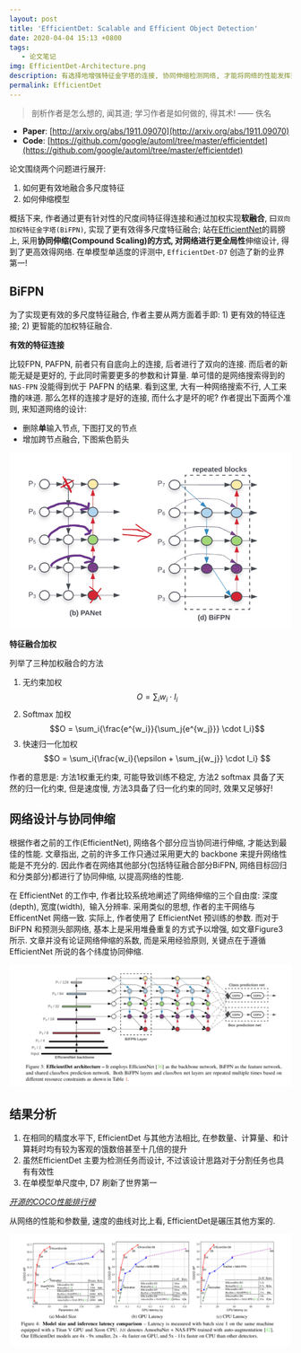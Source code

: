 ```yaml
---
layout: post
title: 'EfficientDet: Scalable and Efficient Object Detection'
date: 2020-04-04 15:13 +0800
tags:
   - 论文笔记
img: EfficientDet-Architecture.png
description: 有选择地增强特征金字塔的连接, 协同伸缩检测网络, 才能将网络的性能发挥到极致!
permalink: EfficientDet
---
```


> 剖析作者是怎么想的, 闻其道;
> 学习作者是如何做的, 得其术!
> —— 佚名

- **Paper**: [http://arxiv.org/abs/1911.09070](http://arxiv.org/abs/1911.09070)
- **Code**: [https://github.com/google/automl/tree/master/efficientdet](https://github.com/google/automl/tree/master/efficientdet)
  

论文围绕两个问题进行展开:
1. 如何更有效地融合多尺度特征
2. 如何伸缩模型

概括下来, 作者通过更有针对性的尺度间特征得连接和通过加权实现**软融合**, 曰`双向加权特征金字塔(BiFPN)`, 实现了更有效得多尺度特征融合; 站在[EfficientNet](https://arxiv.org/abs/1905.11946)的肩膀上, 采用**协同伸缩(Compound Scaling)**的方式, 对网络进行更**全局性**伸缩设计, 得到了更高效得网络. 在单模型单适度的评测中, `EfficientDet-D7` 创造了新的业界第一!

## BiFPN

为了实现更有效的多尺度特征融合, 作者主要从两方面着手即: 1) 更有效的特征连接; 2) 更智能的加权特征融合.

**有效的特征连接**

比较FPN, PAFPN, 前者只有自底向上的连接, 后者进行了双向的连接. 而后者的新能无疑是更好的, 于此同时需要更多的参数和计算量. 单可惜的是网络搜索得到的`NAS-FPN` 没能得到优于 PAFPN 的结果. 看到这里, 大有一种网络搜索不行, 人工来撸的味道. 那么怎样的连接才是好的连接, 而什么才是坏的呢? 作者提出下面两个准则, 来知道网络的设计:

- 删除**单**输入节点, 下图打叉的节点
- 增加跨节点融合, 下图紫色箭头
    
![](/assets/img/BiFPN.png)

**特征融合加权**

列举了三种加权融合的方法

1. 无约束加权 $$O = \sum_i{w_i \cdot I_i}$$
2. Softmax 加权 $$O = \sum_i{\frac{e^{w_i}}{\sum_j{e^{w_j}}} \cdot I_i}$$
3. 快速归一化加权 $$O = \sum_i{\frac{w_i}{\epsilon + \sum_j{w_j}} \cdot I_i} $$
  
作者的意思是: 方法1权重无约束, 可能导致训练不稳定, 方法2 softmax 具备了天然的归一化约束, 但是速度慢, 方法3具备了归一化约束的同时, 效果又足够好!

## 网络设计与协同伸缩

根据作者之前的工作(EfficientNet), 网络各个部分应当协同进行伸缩, 才能达到最佳的性能. 文章指出, 之前的许多工作只通过采用更大的 backbone 来提升网络性能是不充分的. 因此作者在网络其他部分(包括特征融合部分BiFPN, 网络目标回归和分类部分)都进行了协同伸缩, 以提高网络的性能.

在 EfficientNet 的工作中, 作者比较系统地阐述了网络伸缩的三个自由度: 深度(depth), 宽度(width),  输入分辨率. 采用类似的思想, 作者的主干网络与EfficentNet 网络一致. 实际上, 作者使用了 EfficientNet 预训练的参数. 而对于 BiFPN 和预测头部网络, 基本上是采用堆叠重复的方式予以增强, 如文章Figure3 所示. 文章并没有论证网络伸缩的系数, 而是采用经验原则, 关键点在于遵循 EfficientNet 所说的各个纬度协同伸缩. 


![](/assets/img/EfficientDet-Architecture.png)

## 结果分析

1. 在相同的精度水平下, EfficientDet 与其他方法相比, 在参数量、计算量、和计算耗时均有较为客观的饿数倍甚至十几倍的提升
2. 虽然EfficientDet 主要为检测任务而设计, 不过该设计思路对于分割任务也具有有效性
3. 在单模型单尺度中, D7 刷新了世界第一

*[开源的COCO性能排行榜](https://paperswithcode.com/sota/object-detection-on-coco)*

从网络的性能和参数量, 速度的曲线对比上看, EfficientDet是碾压其他方案的.

![](/assets/img/model-size-latency.png)

